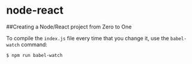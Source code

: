 # node-react
##Creating a Node/React project from Zero to One

To compile the `index.js` file every time that you change it, use the `babel-watch` command:
```
$ npm run babel-watch
```
